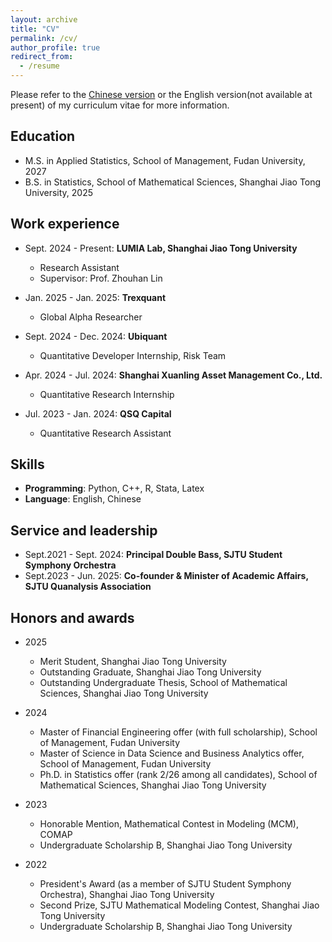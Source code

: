 ```yaml
---
layout: archive
title: "CV"
permalink: /cv/
author_profile: true
redirect_from:
  - /resume
---
```


<!-- {% include base_path %} -->

Please refer to the [Chinese version](../files/CV_Chinese.pdf) or the English version(not available at present) of my curriculum vitae for more information.

## Education

* M.S. in Applied Statistics, School of Management, Fudan University, 2027
* B.S. in Statistics, School of Mathematical Sciences, Shanghai Jiao Tong University, 2025


## Work experience

* Sept. 2024 - Present: **LUMIA Lab, Shanghai Jiao Tong University**
  - Research Assistant 
  - Supervisor: Prof. Zhouhan Lin

* Jan. 2025 - Jan. 2025: **Trexquant**
  - Global Alpha Researcher

* Sept. 2024 - Dec. 2024: **Ubiquant**
  - Quantitative Developer Internship, Risk Team

* Apr. 2024 - Jul. 2024: **Shanghai Xuanling Asset Management Co., Ltd.**
  - Quantitative Research Internship

* Jul. 2023 - Jan. 2024: **QSQ Capital**
  - Quantitative Research Assistant
  
## Skills

* **Programming**: Python, C++, R, Stata, Latex
* **Language**: English, Chinese

## Service and leadership

* Sept.2021 - Sept. 2024: **Principal Double Bass, SJTU Student Symphony Orchestra**
* Sept.2023 - Jun. 2025: **Co-founder & Minister of Academic Affairs, SJTU Quanalysis Association**

## Honors and awards

* 2025
  - Merit Student, Shanghai Jiao Tong University
  - Outstanding Graduate, Shanghai Jiao Tong University
  - Outstanding Undergraduate Thesis, School of Mathematical Sciences, Shanghai Jiao Tong University
* 2024
  - Master of Financial Engineering offer (with full scholarship), School of Management, Fudan University
  - Master of Science in Data Science and Business Analytics offer, School of Management, Fudan University
  - Ph.D. in Statistics offer (rank 2/26 among all candidates), School of Mathematical Sciences, Shanghai Jiao Tong University

* 2023
  - Honorable Mention, Mathematical Contest in Modeling (MCM), COMAP
  - Undergraduate Scholarship B, Shanghai Jiao Tong University

* 2022
  - President's Award (as a member of SJTU Student Symphony Orchestra), Shanghai Jiao Tong University
  - Second Prize, SJTU Mathematical Modeling Contest, Shanghai Jiao Tong University
  - Undergraduate Scholarship B, Shanghai Jiao Tong University
